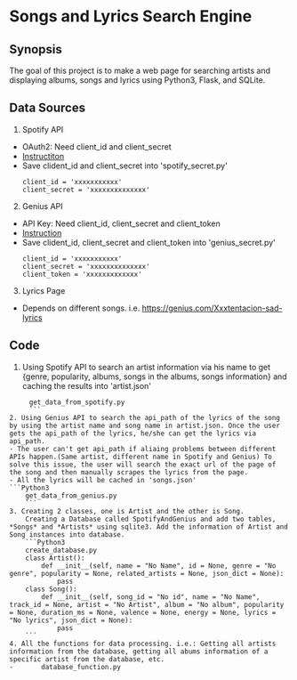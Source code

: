 # Songs and Lyrics Search Engine

## Synopsis
The goal of this project is to make a web page for searching artists and displaying albums, songs and lyrics using Python3, Flask, and SQLite.

## Data Sources
1. Spotify API
- OAuth2: Need client_id and client_secret
- [Instructiton](https://developer.spotify.com/web-api/tutorial/)
- Save clident_id and client_secret into 'spotify_secret.py'
    ```Python3
    client_id = 'xxxxxxxxxxx'
    client_secret = 'xxxxxxxxxxxxxx'
    ```
2. Genius API
- API Key: Need client_id, client_secret and client_token
- [Instruction](https://docs.genius.com/)
- Save clident_id, client_secret and client_token into 'genius_secret.py'
    ```Python3
    client_id = 'xxxxxxxxxxx'
    client_secret = 'xxxxxxxxxxxxxx'
    client_token = 'xxxxxxxxxxxxx'
    ```
3. Lyrics Page
- Depends on different songs. i.e. https://genius.com/Xxxtentacion-sad-lyrics

## Code
1. Using Spotify API to search an artist information via his name to get {genre, popularity, albums, songs in the albums, songs information} and caching the results into 'artist.json'
```Python3
     get_data_from_spotify.py
     ```
2. Using Genius API to search the api_path of the lyrics of the song by using the artist name and song name in artist.json. Once the user gets the api_path of the lyrics, he/she can get the lyrics via api_path.
- The user can't get api_path if aliaing problems between different APIs happen.(Same artist, different name in Spotify and Genius) To solve this issue, the user will search the exact url of the page of the song and then manually scrapes the lyrics from the page.
- All the lyrics will be cached in 'songs.json'
```Python3
    get_data_from_genius.py
    ```
3. Creating 2 classes, one is Artist and the other is Song.
    Creating a Database called SpotifyAndGenius and add two tables, *Songs* and *Artists* using sqlite3. Add the information of Artist and Song instances into database.
    ```Python3
    create_database.py
    class Artist():
        def __init__(self, name = "No Name", id = None, genre = "No genre", popularity = None, related_artists = None, json_dict = None):
            pass
    class Song():
        def __init__(self, song_id = "No id", name = "No Name", track_id = None, artist = "No Artist", album = "No album", popularity = None, duration_ms = None, valence = None, energy = None, lyrics = "No lyrics", json_dict = None):
            pass
    ```
4. All the functions for data processing. i.e.: Getting all artists information from the database, getting all abums information of a specific artist from the database, etc.
-       database_function.py





